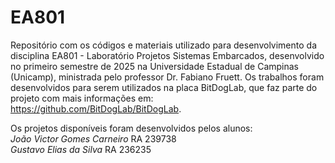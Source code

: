 # EA801

Repositório com os códigos e materiais utilizado para desenvolvimento da disciplina EA801 - Laboratório Projetos Sistemas Embarcados, desenvolvido no primeiro semestre de 2025 na Universidade Estadual de Campinas (Unicamp), ministrada pelo professor Dr. Fabiano Fruett. Os trabalhos foram desenvolvidos para serem utilizados na placa BitDogLab, que faz parte do projeto com mais informações em: https://github.com/BitDogLab/BitDogLab.

Os projetos disponíveis foram desenvolvidos pelos alunos:<br>
*João Victor Gomes Carneiro* RA 239738<br>
*Gustavo Elias da Silva* RA 236235
